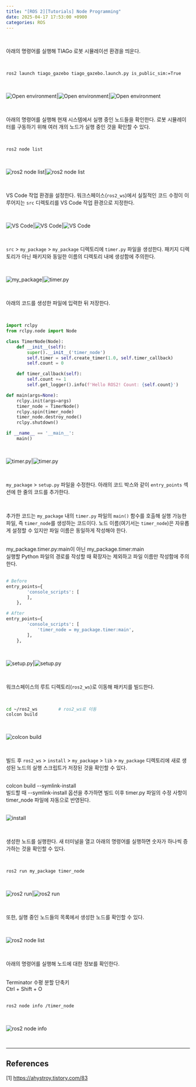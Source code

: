 ```yaml
---
title: "[ROS 2][Tutorials] Node Programming"
date: 2025-04-17 17:53:00 +0900
categories: ROS
---
```


&nbsp;

아래의 명령어를 실행해 TIAGo 로봇 시뮬레이션 환경을 띄운다.

<br>

```bash
ros2 launch tiago_gazebo tiago_gazebo.launch.py is_public_sim:=True
```

<br>

![Open environment](/assets/img/2025-04-17/open-environment-1.png)|![Open environment](/assets/img/2025-04-17/open-environment-2.png)|![Open environment](/assets/img/2025-04-17/open-environment-3.png)

<br>

아래의 명령어를 실행해 현재 시스템에서 실행 중인 노드들을 확인한다. 로봇 시뮬레이터를 구동하기 위해 여러 개의 노드가 실행 중인 것을 확인할 수 있다.

<br>

```bash
ros2 node list
```

<br>

![ros2 node list](/assets/img/2025-04-17/ros2-node-list-1.png)|![ros2 node list](/assets/img/2025-04-17/ros2-node-list-2.png)

<br>

VS Code 작업 환경을 설정한다. 워크스페이스(`ros2_ws`)에서 실질적인 코드 수정이 이루어지는 `src` 디렉토리를 VS Code 작업 환경으로 지정한다.

<br>

![VS Code](/assets/img/2025-04-17/vscode-1.png)|![VS Code](/assets/img/2025-04-17/vscode-2.png)|![VS Code](/assets/img/2025-04-17/vscode-3.png)

<br>

`src` > `my_package` > `my_package` 디렉토리에 `timer.py` 파일을 생성한다. 패키지 디렉토리가 아닌 패키지와 동일한 이름의 디렉토리 내에 생성함에 주의한다.

<br>

![my_package](/assets/img/2025-04-17/my-package-1.png)|![timer.py](/assets/img/2025-04-17/timer-1.png)

<br>

아래의 코드를 생성한 파일에 입력한 뒤 저장한다.

<br>

```python
import rclpy
from rclpy.node import Node

class TimerNode(Node):
    def __init__(self):
        super().__init__('timer_node')
        self.timer = self.create_timer(1.0, self.timer_callback)
        self.count = 0

    def timer_callback(self):
        self.count += 1
        self.get_logger().info(f'Hello ROS2! Count: {self.count}')

def main(args=None):
    rclpy.init(args=args)
    timer_node = TimerNode()
    rclpy.spin(timer_node)
    timer_node.destroy_node()
    rclpy.shutdown()

if __name__ == '__main__':
    main()
```

<br>

![timer.py](/assets/img/2025-04-17/timer-2.png)|![timer.py](/assets/img/2025-04-17/timer-3.png)

<br>

`my_package` > `setup.py` 파일을 수정한다. 아래의 코드 박스와 같이 `entry_points` 섹션에 한 줄의 코드를 추가한다.

<br>

추가한 코드는 `my_package` 내의 `timer.py` 파일의 `main()` 함수를 호출해 실행 가능한 파일, 즉 `timer_node`를 생성하는 코드이다. 노드 이름(여기서는 `timer_node`)은 자유롭게 설정할 수 있지만 파일 이름은 동일하게 작성해야 한다.

<br>

<div class="box-info">
<div class="title"> my_package.timer.py:main이 아닌 my_package.timer:main </div>
실행할 Python 파일의 경로를 작성할 때 확장자는 제외하고 파일 이름만 작성함에 주의한다.
</div>

<br>

```python
# Before
entry_points={
        'console_scripts': [
        ],
    },

# After
entry_points={
        'console_scripts': [
            'timer_node = my_package.timer:main',
        ],
    },
```

<br>

![setup.py](/assets/img/2025-04-17/setup-1.png)|![setup.py](/assets/img/2025-04-17/setup-2.png)

<br>

워크스페이스의 루트 디렉토리(`ros2_ws`)로 이동해 패키지를 빌드한다.

<br>

```bash
cd ~/ros2_ws        # ros2_ws로 이동
colcon build
```

<br>

![colcon build](/assets/img/2025-04-17/colcon-build.png)

<br>

빌드 후 `ros2_ws` > `install` > `my_package` > `lib` > `my_package` 디렉토리에 새로 생성된 노드의 실행 스크립트가 저장된 것을 확인할 수 있다.

<br>

<div class="box-info">
<div class="title"> colcon build --symlink-install </div>
빌드할 때 --symlink-install 옵션을 추가하면 빌드 이후 timer.py 파일의 수정 사항이 timer_node 파일에 자동으로 반영된다.
</div>

<br>

![install](/assets/img/2025-04-17/install.png)

<br>

생성한 노드를 실행한다. 새 터미널을 열고 아래의 명령어를 실행하면 숫자가 하나씩 증가하는 것을 확인할 수 있다.

<br>

```bash
ros2 run my_package timer_node
```

<br>

![ros2 run](/assets/img/2025-04-17/ros2-run-1.png)|![ros2 run](/assets/img/2025-04-17/ros2-run-2.png)

<br>

또한, 실행 중인 노드들의 목록에서 생성한 노드를 확인할 수 있다.

<br>

![ros2 node list](/assets/img/2025-04-17/ros2-node-list-3.png)

<br>

아래의 명령어를 실행해 노드에 대한 정보를 확인한다.

<br>

<div class="box-info">
<div class="title"> Terminator 수평 분할 단축키 </div>
Ctrl + Shift + O
</div>

<br>

```bash
ros2 node info /timer_node
```

<br>

![ros2 node info](/assets/img/2025-04-17/ros2-node-info.png)

<br>

---

## References

[1] <https://ahystroy.tistory.com/83>

&nbsp;